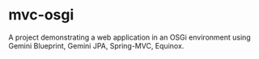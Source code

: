 mvc-osgi
========

A project demonstrating a web application in an OSGi environment using Gemini Blueprint, Gemini JPA, Spring-MVC, Equinox. 
